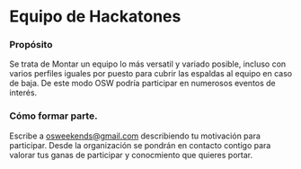 # Equipo de Hackatones

### Propósito

Se trata de Montar un equipo lo más versatil y variado posible, incluso con varios perfiles iguales por puesto para cubrir las espaldas al equipo en caso de baja. De este modo OSW podría participar en numerosos eventos de interés. 

### Cómo  formar parte.

Escribe a osweekends@gmail.com describiendo tu motivación  para participar. 
Desde la organización se pondrán en contacto contigo para valorar tus ganas de participar y conocmiento que quieres portar.
